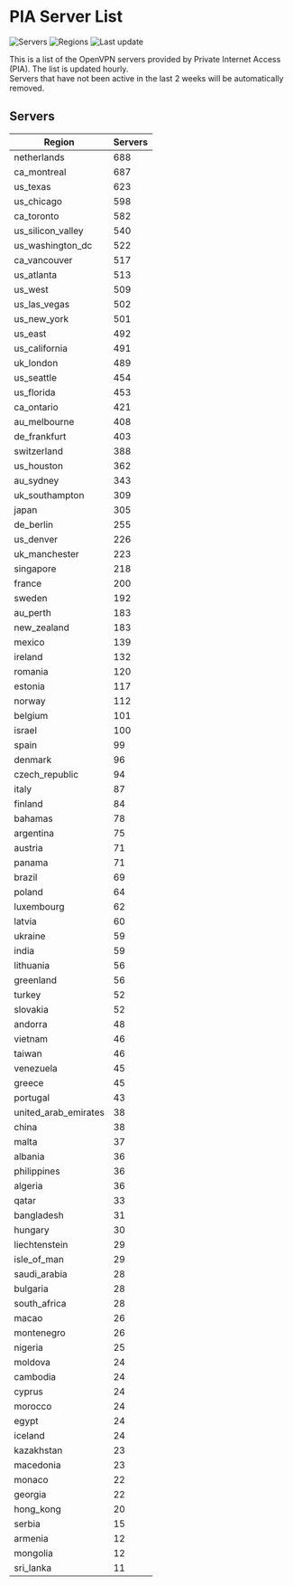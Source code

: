 # PIA Server List

![Servers](https://img.shields.io/badge/servers-17,056-blue)
![Regions](https://img.shields.io/badge/regions-97-blue)
![Last update](https://img.shields.io/badge/last_updated-Wed_Jul_03_22:16:07_UTC_2024-blue)

This is a list of the OpenVPN servers provided by Private Internet Access (PIA). The list is updated hourly. </br>
Servers that have not been active in the last 2 weeks will be automatically removed.

## Servers
| Region               | Servers |
|----------------------|---------|
| netherlands | 688 |
| ca_montreal | 687 |
| us_texas | 623 |
| us_chicago | 598 |
| ca_toronto | 582 |
| us_silicon_valley | 540 |
| us_washington_dc | 522 |
| ca_vancouver | 517 |
| us_atlanta | 513 |
| us_west | 509 |
| us_las_vegas | 502 |
| us_new_york | 501 |
| us_east | 492 |
| us_california | 491 |
| uk_london | 489 |
| us_seattle | 454 |
| us_florida | 453 |
| ca_ontario | 421 |
| au_melbourne | 408 |
| de_frankfurt | 403 |
| switzerland | 388 |
| us_houston | 362 |
| au_sydney | 343 |
| uk_southampton | 309 |
| japan | 305 |
| de_berlin | 255 |
| us_denver | 226 |
| uk_manchester | 223 |
| singapore | 218 |
| france | 200 |
| sweden | 192 |
| au_perth | 183 |
| new_zealand | 183 |
| mexico | 139 |
| ireland | 132 |
| romania | 120 |
| estonia | 117 |
| norway | 112 |
| belgium | 101 |
| israel | 100 |
| spain | 99 |
| denmark | 96 |
| czech_republic | 94 |
| italy | 87 |
| finland | 84 |
| bahamas | 78 |
| argentina | 75 |
| austria | 71 |
| panama | 71 |
| brazil | 69 |
| poland | 64 |
| luxembourg | 62 |
| latvia | 60 |
| ukraine | 59 |
| india | 59 |
| lithuania | 56 |
| greenland | 56 |
| turkey | 52 |
| slovakia | 52 |
| andorra | 48 |
| vietnam | 46 |
| taiwan | 46 |
| venezuela | 45 |
| greece | 45 |
| portugal | 43 |
| united_arab_emirates | 38 |
| china | 38 |
| malta | 37 |
| albania | 36 |
| philippines | 36 |
| algeria | 36 |
| qatar | 33 |
| bangladesh | 31 |
| hungary | 30 |
| liechtenstein | 29 |
| isle_of_man | 29 |
| saudi_arabia | 28 |
| bulgaria | 28 |
| south_africa | 28 |
| macao | 26 |
| montenegro | 26 |
| nigeria | 25 |
| moldova | 24 |
| cambodia | 24 |
| cyprus | 24 |
| morocco | 24 |
| egypt | 24 |
| iceland | 24 |
| kazakhstan | 23 |
| macedonia | 23 |
| monaco | 22 |
| georgia | 22 |
| hong_kong | 20 |
| serbia | 15 |
| armenia | 12 |
| mongolia | 12 |
| sri_lanka | 11 |